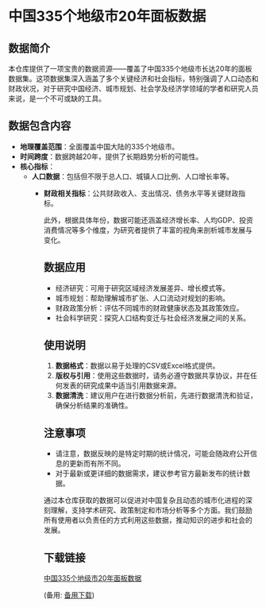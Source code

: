 # 中国335个地级市20年面板数据

## 数据简介
本仓库提供了一项宝贵的数据资源——覆盖了中国335个地级市长达20年的面板数据集。这项数据集深入涵盖了多个关键经济和社会指标，特别强调了人口动态和财政状况，对于研究中国经济、城市规划、社会学及经济学领域的学者和研究人员来说，是一个不可或缺的工具。

## 数据包含内容
- **地理覆盖范围**：全面覆盖中国大陆的335个地级市。
- **时间跨度**：数据跨越20年，提供了长期趋势分析的可能性。
- **核心指标**：
  - **人口数据**：包括但不限于总人口、城镇人口比例、人口增长率等。
    - **财政相关指标**：公共财政收入、支出情况、债务水平等关键财政指标。

      此外，根据具体年份，数据可能还涵盖经济增长率、人均GDP、投资消费情况等多个维度，为研究者提供了丰富的视角来剖析城市发展与变化。

      ## 数据应用
      - 经济研究：可用于研究区域经济发展差异、增长模式等。
      - 城市规划：帮助理解城市扩张、人口流动对规划的影响。
      - 财政政策分析：评估不同城市的财政健康状态及其政策效应。
      - 社会科学研究：探究人口结构变迁与社会经济发展之间的关系。

      ## 使用说明
      1. **数据格式**：数据以易于处理的CSV或Excel格式提供。
      2. **版权与引用**：使用这些数据时，请务必遵守数据共享协议，并在任何发表的研究成果中适当引用数据来源。
      3. **数据清洗**：建议用户在进行数据分析前，先进行数据清洗和验证，确保分析结果的准确性。

      ## 注意事项
      - 请注意，数据反映的是特定时期的统计情况，可能会随政府公开信息的更新而有所不同。
      - 对于最新或更详细的数据需求，建议参考官方最新发布的统计数据。

      通过本仓库获取的数据可以促进对中国复杂且动态的城市化进程的深刻理解，支持学术研究、政策制定和市场分析等多个方面。我们鼓励所有使用者以负责任的方式利用这些数据，推动知识的进步和社会的发展。

      ## 下载链接
      [中国335个地级市20年面板数据](https://pan.quark.cn/s/296b5d2c868d) 

      (备用: [备用下载](https://pan.baidu.com/s/1iqS-kBAMqDFQZL2Lq816HA?pwd=1234))
